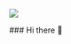 <p>
<img src="https://github.com/UkashFarooq/UkashFarooq/blob/main/Ukash_Intro1.gif",width="80%">
</p>
### Hi there 👋
<!--
**UkashFarooq/UkashFarooq** is a ✨ _special_ ✨ repository because its `README.md` (this file) appears on your GitHub profile.

Here are some ideas to get you started:

- 🔭 I’m currently working on ...
- 🌱 I’m currently learning ...
- 👯 I’m looking to collaborate on ...
- 🤔 I’m looking for help with ...
- 💬 Ask me about ...
- 📫 How to reach me: ...
- 😄 Pronouns: ...
- ⚡ Fun fact: ...
-->

